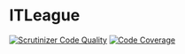 ITLeague
========

[![Scrutinizer Code Quality](https://scrutinizer-ci.com/g/kseta/ITLeague/badges/quality-score.png?b=master)](https://scrutinizer-ci.com/g/kseta/ITLeague/?branch=master) [![Code Coverage](https://scrutinizer-ci.com/g/kseta/ITLeague/badges/coverage.png?b=master)](https://scrutinizer-ci.com/g/kseta/ITLeague/?branch=master)
